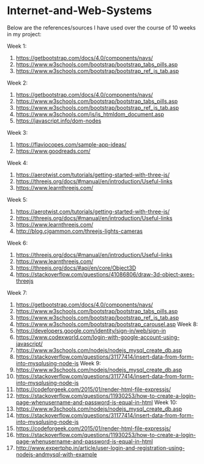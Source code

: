 # Internet-and-Web-Systems
Below are the references/sources I have used over the course of 10 weeks in my project:

Week 1:
 1. https://getbootstrap.com/docs/4.0/components/navs/ 
 2. https://www.w3schools.com/bootstrap/bootstrap_tabs_pills.asp 
 3. https://www.w3schools.com/bootstrap/bootstrap_ref_js_tab.asp 

 Week 2:
 
1. https://getbootstrap.com/docs/4.0/components/navs/ 
2. https://www.w3schools.com/bootstrap/bootstrap_tabs_pills.asp 
3. https://www.w3schools.com/bootstrap/bootstrap_ref_js_tab.asp 
4. https://www.w3schools.com/js/js_htmldom_document.asp 
5. https://javascript.info/dom-nodes 

Week 3:
1. https://flaviocopes.com/sample-app-ideas/ 
2. https://www.goodreads.com/ 

Week 4:
1. https://aerotwist.com/tutorials/getting-started-with-three-js/ 
2. https://threejs.org/docs/#manual/en/introduction/Useful-links 
3. https://www.learnthreejs.com/ 

Week 5:
1. https://aerotwist.com/tutorials/getting-started-with-three-js/ 
2. https://threejs.org/docs/#manual/en/introduction/Useful-links 
3. https://www.learnthreejs.com/ 
4. http://blog.cjgammon.com/threejs-lights-cameras  

Week 6:
1. https://threejs.org/docs/#manual/en/introduction/Useful-links 
2. https://www.learnthreejs.com/ 
3. https://threejs.org/docs/#api/en/core/Object3D 
4. https://stackoverflow.com/questions/41086806/draw-3d-object-axes-threejs 

Week 7:
1. https://getbootstrap.com/docs/4.0/components/navs/  
2. https://www.w3schools.com/bootstrap/bootstrap_tabs_pills.asp  
3. https://www.w3schools.com/bootstrap/bootstrap_ref_js_tab.asp 
4. https://www.w3schools.com/bootstrap/bootstrap_carousel.asp 
Week 8:
1. https://developers.google.com/identity/sign-in/web/sign-in 
2. https://www.codexworld.com/login-with-google-account-using-javascript/ 
3. https://www.w3schools.com/nodejs/nodejs_mysql_create_db.asp 
4. https://stackoverflow.com/questions/31177414/insert-data-from-form-into-mysqlusing-node-js 
Week 9:
1. https://www.w3schools.com/nodejs/nodejs_mysql_create_db.asp 
2. https://stackoverflow.com/questions/31177414/insert-data-from-form-into-mysqlusing-node-js 
3. https://codeforgeek.com/2015/01/render-html-file-expressjs/ 
4. https://stackoverflow.com/questions/11930253/how-to-create-a-login-page-whenusername-and-password-is-equal-in-html 
Week 10:
1. https://www.w3schools.com/nodejs/nodejs_mysql_create_db.asp 
2. https://stackoverflow.com/questions/31177414/insert-data-from-form-into-mysqlusing-node-js 
3. https://codeforgeek.com/2015/01/render-html-file-expressjs/ 
4. https://stackoverflow.com/questions/11930253/how-to-create-a-login-page-whenusername-and-password-is-equal-in-html 
5. http://www.expertphp.in/article/user-login-and-registration-using-nodejs-andmysql-with-example 
 
